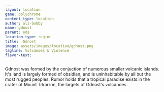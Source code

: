 ```yaml
---
layout: location
game: polychrome
content_type: location
author: ali-bobby
name: gdnost
parent: oda
location-type: region
title:  Gdnost
image: assets/images/location/gdnost.png
tagline: Volcanoes & Violence
flavor-text:
---
```


Gdnost was formed by the conjuction of numerous smaller volcanic islands. It's land is largely formed of obsidian, and is uninhabitable by all but the most rugged peoples. Rumor holds that a tropical paradise exists in the crater of Mount Trkarrnn, the largets of Gdnost's volcanoes.

